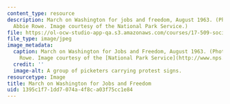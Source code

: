 ```yaml
---
content_type: resource
description: March on Washington for jobs and freedom, August 1963. (Photograph by
  Abbie Rowe. Image courtesy of the National Park Service.)
file: https://ol-ocw-studio-app-qa.s3.amazonaws.com/courses/17-509-social-movements-in-comparative-perspective-spring-2005/1395c1f71dd7074a4f8ca03f75cc1e84_17-509s05.jpg
file_type: image/jpeg
image_metadata:
  caption: March on Washington for Jobs and Freedom, August 1963. (Photograph by Abbie
    Rowe. Image courtesy of the [National Park Service](http://www.nps.gov/).)
  credit: ''
  image-alt: A group of picketers carrying protest signs.
resourcetype: Image
title: March on Washington for Jobs and Freedom
uid: 1395c1f7-1dd7-074a-4f8c-a03f75cc1e84
---
```


